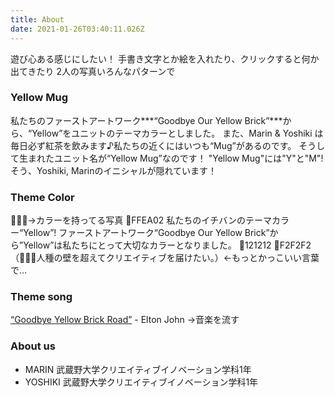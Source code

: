 ```yaml
---
title: About
date: 2021-01-26T03:40:11.026Z
---
```

遊び心ある感じにしたい！
手書き文字とか絵を入れたり、クリックすると何か出てきたり
2人の写真いろんなパターンで

### Yellow Mug

私たちのファーストアートワーク***“Goodbye Our Yellow Brick”***から、“Yellow”をユニットのテーマカラーとしました。
また、Marin & Yoshiki は毎日必ず紅茶を飲みます♪私たちの近くにはいつも“Mug”があるのです。
そうして生まれたユニット名が“Yellow Mug”なのです！
"Yellow Mug"には"Y"と"M"! そう、Yoshiki, Marinのイニシャルが隠れています！

### Theme Color

💛🖤🤍→カラーを持ってる写真
💛FFEA02
私たちのイチバンのテーマカラー“Yellow”! ファーストアートワーク“Goodbye Our Yellow Brick”から”Yellow”は私たちにとって大切なカラーとなりました。
🖤121212
🤍F2F2F2
（💛🖤🤍人種の壁を超えてクリエイティブを届けたい。）←もっとかっこいい言葉で…

### Theme song
[“Goodbye Yellow Brick Road”](youtube.com) - Elton John →音楽を流す

### About us

* MARIN 
  武蔵野大学クリエイティブイノベーション学科1年
* YOSHIKI 
  武蔵野大学クリエイティブイノベーション学科1年